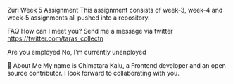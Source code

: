 Zuri Week 5 Assignment
This assignment consists of week-3, week-4 and week-5 assignments all pushed into a repository.

FAQ
How can I meet you?
Send me a message via twitter https://twitter.com/taras_collectn

Are you employed
No, I'm currently unenployed

🚀 About Me
My name is Chimatara Kalu, a Frontend developer and an open source contributor. I look forward to collaborating with you.